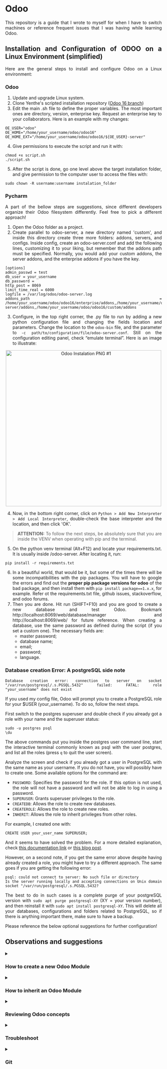 <div style='text-align: justify;'>

# Odoo

This repository is a guide that I wrote to myself for when I have to switch machines or reference frequent issues that I
was having while learning Odoo.

## Installation and Configuration of ODOO on a Linux Environment (simplified)

Here are the general steps to install and configure Odoo on a Linux environment:

### Odoo

1. Update and upgrade Linux system.
2. Clone Yenthe's scripted installation
   repository (<a href="https://github.com/Yenthe666/InstallScript" target="_blank">Odoo 16 branch</a>)
3. Edit the main .sh file to define the proper variables. The most important ones are directory, version, enterprise
   key. Request an enterprise key to your collaborators. Here is an example with my changes:

```
OE_USER="odoo"
OE_HOME="/home/your_username/odoo/odoo16"
OE_HOME_EXT="/home/your_username/odoo/odoo16/${OE_USER}-server"
```

4. Give permissions to execute the script and run it with:

```
chmod +x script.sh
./script.sh
```

5. After the script is done, go one level above the target installation folder, and give permission to the computer
   user to access the files with:

```
sudo chown -R username:username instalation_folder
```

### Pycharm

A part of the bellow steps are suggestions, since different developers organize their Odoo filesystem differently. Feel
free to pick a different approach!

1. Open the Odoo folder as a project.
2. Create parallel to odoo-server, a new directory named 'custom', and inside this directory create three more folders:
   addons,
   servers, and configs. Inside config, create an odoo-server.conf and add the following lines, customizing it to your
   liking, but remember that the addons path must be specified. Normally, you would add your custom addons, the server
   addons, and the enterprise addons if you have the key.

```
[options]
admin_passwd = test
db_user = your_username
db_password =
http_post = 8069
limit_time_real = 6000
logfile = /var/log/odoo/odoo-server.log
addons_path = /home/your_username/odoo/odoo16/enterprise/addons,/home/your_username/odoo/odoo16/odoo-server/addons,/home/your_username/odoo/odoo16/custom/addons
```

3. Configure, in the top right corner, the .py file to run by adding a new python configuration file and changing the
   fields location and parameters. Change the location to the `odoo-bin` file, and the parameter
   to `-c path/to/configuration/file/odoo-server.conf`. Still on the configuration editing panel, check “emulate
   terminal”. Here is an image to illustrate:

<p align="center"> 
<img align="center" src="https://i.imgur.com/zrGpvAK.png" alt="Odoo Instalation PNG #1" height="500" width="auto"/>
</p>

4. Now, in the bottom right corner, click on `Python > Add New Interpreter > Add Local Interpreter`, double-check the
   base interpreter and the location, and then click 'OK'.

> **ATTENTION:** To follow the next steps, be absolutely sure that you are inside the VENV when operating with pip and
> the terminal.

5. On the python venv terminal (Alt+F12) and locate your requirements.txt. It is usually inside /odoo-server.
   After locating it, run:

```
pip install -r requirements.txt
```

6. In a beautiful world, that would be it, but some of the times there will be some incompatibilities with the pip
   packages. You will have to google the errors and find out the **proper pip package versions for odoo** of the bad
   package, and then install them
   with `pip install package==1.x.x`, for example. Refer ot the requirements.txt file, github issues, stackoverflow, and
   odoo forums.
7. Then you are done. Hit run (SHIFT+F10) and you are good to create a new database and test Odoo.
   Bookmark http://localhost:8069/web/database/manager and http://localhost:8069/web/ for future reference. When
   creating a database, use the same password as defined during the script (if you set a custom one). The necessary fields are:
    - master password;
    - database name;
    - email;
    - password;
    - language.

### Database creation Error: A postgreSQL side note

```
Database creation error: connection to server on socket "/var/run/postgresql/.s.PGSQL.5432" failed: FATAL: role "your_username" does not exist
```

If you used my config file, Odoo will prompt you to create a PostgreSQL role for your $USER (your_username). To do so,
follow the next steps.

First switch to the postgres superuser and double check if you already got a role with your name and the superuser
status:

```
sudo -u postgres psql
\du
```

The above commands put you inside the postgres user command line, start the interactive terminal commonly known as psql
with the user postgres, and list all the roles (press `q` to quit the user screen).

Analyze the screen and check if you already got a user in PostgreSQL with the same name as your username. If you do not
have, you will possibly have to create one. Some available options
for the command are:

- `PASSWORD`: Specifies the password for the role. If this option is not used, the role will not have a password and
  will not be able to log in using a password.
- `SUPERUSER`: Grants superuser privileges to the role.
- `CREATEDB`: Allows the role to create new databases.
- `CREATEROLE`: Allows the role to create new roles.
- `INHERIT`: Allows the role to inherit privileges from other roles.

For example, I created one with:

```
CREATE USER your_user_name SUPERUSER;
```

And it seems to have solved the problem. For a more detailed explanation,
check [this documentation link](https://www.postgresql.org/docs/9.1/sql-createrole.html)
or [this blog post](https://severalnines.com/blog/postgresql-privileges-user-management-what-you-should-know/).

However, on a second note, if you get the same error above despite having already created a role, you might have to try
a different approach. The same goes if you are getting the following error:

```
psql: could not connect to server: No such file or directory
Is the server running locally and accepting connections on Unix domain socket "/var/run/postgresql/.s.PGSQL.5432?
```

The best to do in such cases is a complete purge of your postgreSQL version with `sudo apt purge postgresql-XY` (XY =
your version number), and then reinstall it with `sudo apt install postgresql-XY`. This will delete all your databases,
configurations and folders related to PostgreSQL, so if there is anything important there, make sure to have a backup.

Please reference the below optional suggestions for further configuration!

## Observations and suggestions

<details>
<summary><h3>How to create a new Odoo Module</h3></summary>
Before we begin, make sure you have a functional clean database (or with the dummy data), install one of the odoo modules (like Contacts), and activate the Developer Mode. After doing that, you are ready to go.

1. Use the command `/path/to/odoo-server/odoo-bin scaffold custom_module_name /path/to/custom/addons/`. This will create
   all the basic files for you to set up a new Odoo Module.
2. Go to your pycharm configurations in the top right corner of the IDE and add the _-u parameter_ when running the
   server, to upgrade your module everytime you compile the
   code. `-c /path/to/configs/odoo-server.conf -u custom_module_name,custom_module_name2`.
3. Go to your `/models/__init__.py` file and make sure the models.py is properly imported. If you do not plan on using
   models.py, this is a good moment to rename the file and properly import it instead of models.py.
4. Start the server and install the module by going to Apps > Update Apps List > Search bar (search for your custom
   module name) > Activate. Make sure to delete any default filters, like "Apps" or "Installed".
5. You successfully compiled and installed your odoo module!
6. Now go to your models.py file (or your custom) and create the barebones of your first python class. For example,
   let's imagine I want to create a class that manages cars. My python file will look like this:

```
# -*- coding: utf-8 -*-
from odoo import models, fields, api


class Car(models.Model):
    _name = 'car.car'
    _description = 'Cars'

    name = fields.Char(string='Name')
```

7. If you did everything correctly, you should see a strange warning inside your terminal. It should look like this:

```
2023-05-15 15:18:53,930 39676 WARNING test odoo.modules.loading: The models ['car.car'] have no access rules in module custom_module0, consider adding some, like:
id,name,model_id:id,group_id:id,perm_read,perm_write,perm_create,perm_unlink
custom_module0.access_car_car,access_car_car,custom_module0.model_car_car,base.group_user,1,0,0,0 

```

8. That is the part where we thank the Odoo gods and add access rules to our model. Begin by uncommenting the _security_
   line in the manifest file. Then, go to the .csv file in the security folder, and add the lines that Odoo suggested,
   except instead of '1,0,0,0', we are setting full permissions to alter, add, and delete files. In other words, your
   final security file should have only the following lines:

```
id,name,model_id:id,group_id:id,perm_read,perm_write,perm_create,perm_unlink
custom_module0.access_car_car,access_car_car,custom_module0.model_car_car,base.group_user,1,1,1,1
```

When adding future models/classes to _the same module_, remember to simply copy the new line given by odoo, and adding
it yo your original file. For example, if I created a new Car2 model _on the same module_, my security would look like
this:

```
id,name,model_id:id,group_id:id,perm_read,perm_write,perm_create,perm_unlink
custom_module0.access_car_car,access_car_car,custom_module0.model_car_car,base.group_user,1,1,1,1
custom_module0.access_car2_car2,access_car2_car2,custom_module0.model_car2_car2,base.group_user,1,1,1,1
```

9. The only exception is inheritance, which we deal with by using the dependencies section in the manifest (sometimes).
10. Remember that you also need to add lines to the manifest if you add new .xml files.
11. Enjoy the new module!

</details>

<details>
<summary><h3>How to inherit an Odoo Module</h3></summary>
Before we begin, make sure you have a functional clean database (or with the dummy data), and also activate the Developer Mode. After doing that, you are ready to go.

<details>
<summary><h4>Inheriting an Odoo Module</h4></summary>

1. Use the command `/path/to/odoo-server/odoo-bin scaffold custom_module_name /path/to/custom/addons/`. This will create
   all the basic files for you to set up a new Odoo Module.
2. I usually delete/rename the `models/model.py` file and create a new one with the intended inherit. For this tutorial, I am going to create `mailing_contact.py`, to inherit a specific model that will allow me to use and modify the Mail Marketing app. The contents of the file are the following:
```
# -*- coding: utf-8 -*-

from odoo import models, fields, api


class MailingContact(models.Model):
    _inherit = 'mailing.contact'

    # Basic
    test_custom_message = fields.Char(string="Test Message")
```
3. After you set up the file make sure to go to `models/__init__.py` file and update the import. It comes originally with the import of the `models`, and for this tutorial I changed it to `mailing_contact`. 
4. If you try to install the module right now, you will get a gigantic error, but the key information on its last line is the following:
```
TypeError: Model 'mailing.contact' does not exist in registry.
```
That means we do not have the appropriate dependencies to work with the module. To fix this we have two choices: manually install the necessary modules or use the `depends` section in the manifest file. I will use the latter, so I will change the following line on the manifest file:
```
# any module necessary for this one to work correctly
'depends': ['base', 'mailing'],
```
5. In the current state, Odoo will show you another error when you do that:
```
2023-05-18 16:03:11,136 44178 ERROR test4 odoo.modules.loading: Some modules have inconsistent states, some dependencies may be missing: ['mail_list_dlc_2'] 
```
By cancelling the installation and activating the module again, you will be able to install it correctly. If you create a new database, you will also be able to install the module with a single attempt.
6. Now, if you go to the Mail Marketing app, you will see that the new field is there. Enjoy your newly inherited model!
</details>
<details>
<summary><h4>Inheriting an Odoo View</h4></summary>

Now, let us display the custom field we created on the above module. 
1. First of all, locate the view that you want to inherit. In this case, I want to inherit the `mailing.contact.view.form` view, so I will go to: Email Marketing App > Mailing Lists (menu) > Mailing List Contacts (menu) > Administrator (contact).
2. Once you are there, click on the Debug Menu button in the top right corner. This will open a list with many options. Click on the `Edit View: Form`.
3. This granted you access to all the information regarding the current form view. Before we use this information, let's create an inherited form view. Mine will be named `mailing_contact_form_inherit.xml` and will be located in the `views` folder. The contents of the file are the following:
```xml
<?xml version='1.0' encoding='utf-8'?>
<odoo>

    <record model="ir.ui.view" id="mass_mailing_contact_form_inherit">
        <field name="name">mailing.contact.view.inherit</field>
        <field name="model">mailing.contact</field>
        <field name="inherit_id" ref="mass_mailing.mailing_contact_view_form"/>
        <field name="arch" type="xml">
            
            <xpath expr="" position="">
                <field name=""/>
            </xpath>

        </field>
    </record>

</odoo>

```

There are a few ways of doing this, but the most important thing is to understand where you want to place your custom field. To do so, let's refer to the Edit View Form to understand our file. Let's place our field after `e-mail`, before `company_name`, and we are also replacing `message_bounce`.

Inside the Edit, we acquired the following information:
```xml
<label for="email" class="oe_inline"/>

<field name="company_name"/>

<field name="message_bounce" attrs="{'invisible': [('id', '=', False)]}" readonly="1"/>
```
4. Now that we know what we are working with, let's add the following lines to our file:
```xml

   <xpath expr="//label[@for='email']" position="after">
         <field name="test_id"/>
   </xpath>
   
   <xpath expr="//field[@name='company_name']" position="before">
        <field name="test_id"/>
   </xpath>
   
   <xpath expr="//field[@name='message_bounce']" position="replace">
        <field name="test_id"/>
   </xpath>
```

Here is a breakdown of what is happening:

`<xpath expr="//label[@for='email']" position="after">`:
- Here, we are selecting the <label> element with the attribute for='email'.
- We use `@for` to specify the attribute we want to filter on (because that is how it was written on the Edit View Form).
- This XPath expression selects the <label> element with the attribute `for='email'`.
- Then, we position the new <field> element after the selected <label> element.

`<xpath expr="//field[@name='company_name']" position="before">`:
- Here, we are selecting the `<field>` element with the attribute `name='company_name'` (again, because that is how it was written on the Edit View Form).
- We use `@name` to specify the attribute we want to filter on.
- This XPath expression selects the `<field>` element with the attribute `name='company_name'`.
- Then, we position the new <field> element before the selected <field> element.

5. That is it! You have successfully inherited and modified an Odoo view. Now, if you go to the Mail Marketing app, you will see that the new field is there. Enjoy your newly inherited view!
</details>
</details>

<details>

<summary><h3>Reviewing Odoo concepts</h3></summary>

It was important for me to review core concepts of Odoo development. The best links that helped me were:

| Description                                    | Link                                                                                             |
|------------------------------------------------|--------------------------------------------------------------------------------------------------|
| Documentation &#40;training&#41;               | https://www.odoo.com/documentation/16.0/developer/tutorials/getting_started/01_architecture.html |
| Documentation &#40;training solutions&#41;     | https://github.com/odoo/technical-training-solutions                                             |
| Video tutorials &#40;currently incomplete&#41; | https://www.youtube.com/watch?v=r6YLxj3H5xc&list=PLqRRLx0cl0hpu9zH6o8gq6ORBoW5xMtA-              |

</details>

<details>
<summary><h3>Troubleshoot</h3></summary>

When facing problems while developing or learning, it is interesting to have a series of steps that you can follow to
troubleshoot. When it comes to Odoo, I tend to do the following when facing problems:

1. Restart Odoo.
2. Check syntax.
3. Verify dependencies, VENV, and "Run/Debug Configurations".
4. Confirm module is in Odoo addons path and `odoo-server.conf`.
5. Check file (`ir.model.access.csv`) and folder (`sudo chown -R USER$:USER$ folder/to/aquire/permissions`) permissions.
6. Check logs and search
   online ([Forums](https://www.odoo.com/forum/), [Documentation](https://www.odoo.com/documentation/16.0/), [ChatGPT](https://chat.openai.com)).
7. Disable other modules/customizations to isolate issue.
8. Revert to a working commit and try again.
9. Seek help from the community or workplace.

</details>

<details>
<summary><h3>Git</h3></summary>

It is important to have a good way of versioning your code. I struggled a bit with it, and there are better ways of
doing that, but, in the end, I found this to be an easily replicable solution.

First, create and `git clone <your/repo/ssh-link>` a personal repository to work with your code. Now, to properly copy
the folder to your git project, you can use `rsync -av`. rsync is good to copy large amounts of data while preserving
file permissions, timestamps, and other attributes (a) and displaying the progress in the terminal (v).

```
rsync -av /path/to/odoo16/project/ /path/to/cloned/git/project/
```

Once it's there you can work with your project. Double check to see if your VENV is still functional, check your
Run/Debug configurations, and you are good to go. Whenever you make changes, and want to make a commit, make sure
to `git add altered/folders another_altered_file.py` to avoid problems with the Odoo repository.

Oh, and with this approach you can use the IDE to pull the most recent commits from Odoo repository and merge them with your code. This way your source code is always updated. Just remember to `git add` your custom folder to make three-way lane that connects Odoo, your local files, and your personal repository to upload the custom modules.

#### Git cheat sheet (To actually learn Git, check [this](https://git-scm.com/book/en/v2))

##### Initialize a repository

- `git init`: Initialize a git repository in the current working directory
- `git clone <http link>`: Clone a remote repository over 'http'.
- `git clone <http ssh>`: Clone a remote repository over 'ssh'.

##### Basic commands

- `git add .`: Add all files to the staging area.
- `git add <file>`: Add a specific file to the staging area.
- `git commit -m "Commit message"`: Commit the changes to the local repository.
- `git commit -am "message"`: Stage any modified or deleted files that are already being tracked, and commit the changes
  to the local repository.
- `git commit --amend "New commit message"`: Amend the latest commit with a new message.
- `git log`: Show the commit history.

##### Push and pull with the remote

- `git remote -v `: Show the remote branches and associates URLs.
- `git push`: Push HEAD to the upstream url
- `git push origin master`: Push the changes to the remote repository.
- `git push -u origin master`: Push the changes to the remote repository and set the upstream branch.
- `git pull`: Pull and merge the changes from the remote repository.
- `git fetch`: Fetch the changes from the remote repository.

</details>

</div>

